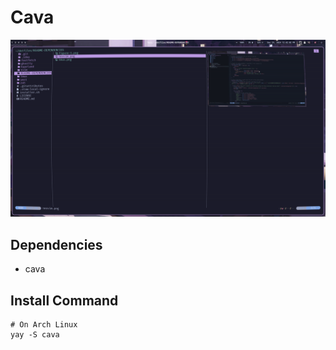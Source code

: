# Cava
![cava](../README-DEPENDENCIES/yazi.png)

## Dependencies

- cava

## Install Command
```
# On Arch Linux
yay -S cava
```
